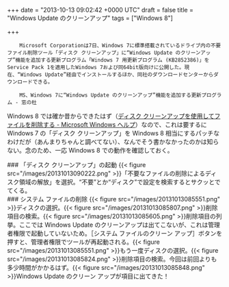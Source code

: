 
+++
date = "2013-10-13 09:02:42 +0000 UTC"
draft = false
title = "Windows Update のクリーンアップ"
tags = ["Windows 8"]

+++
>
        Microsoft Corporationは7日、Windows 7に標準搭載されているドライブ内の不要ファイル削除ツール「ディスク クリーンアップ」に“Windows Update のクリーンアップ”機能を追加する更新プログラム「Windows 7 用更新プログラム (KB2852386)」をService Pack 1を適用したWindows 7および同64bit版向けに公開した。現在、“Windows Update”経由でインストールするほか、同社のダウンロードセンターからダウンロードできる。

        MS、Windows 7に“Windows Update のクリーンアップ”機能を追加する更新プログラム - 窓の杜
    
Windows 8 では確か昔からできたはず（<a href="http://windows.microsoft.com/ja-jp/windows/delete-files-using-disk-cleanup#delete-files-using-disk-cleanup=windows-8">ディスク クリーンアップを使用してファイルを削除する - Microsoft Windows ヘルプ</a>）なので、これは要するに Windows 7 の「ディスク クリーンアップ」を Windows 8 相当にするパッチなわけだが（あんまりちゃんと調べてない）、なんでそう書かなかったのかは知らない。念のため、一応 Windows 8 での動作を確認しておく。

<div class="section">
    ### 「ディスク クリーンアップ」の起動
    {{< figure src="/images/20131013090222.png"  >}}「不要なファイルの削除によるディスク領域の解放」を選択。“不要”とか“ディスク”で設定を検索するとサクッとでてくる。

</div>
<div class="section">
    ### システム ファイルの削除
    {{< figure src="/images/20131013085551.png"  >}}ディスクの選択。{{< figure src="/images/20131013085807.png"  >}}削除項目の検索。{{< figure src="/images/20131013085605.png"  >}}削除項目の列挙。ここでは Windows Update のクリーンアップは出てこないが、これは管理者権限で起動していないため。［システム ファイルのクリーン アップ］ボタンを押すと、管理者権限でツールが再起動される。{{< figure src="/images/20131013085551.png"  >}}もう一度ディスクの選択。{{< figure src="/images/20131013085824.png"  >}}削除項目の検索。今回は前回よりも多少時間がかかるはず。{{< figure src="/images/20131013085848.png"  >}}Windows Update のクリーン アップが項目に出てきた！

</div>


